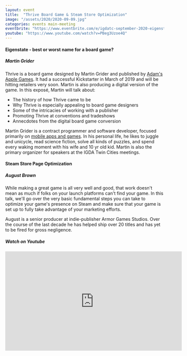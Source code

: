 ```yaml
---
layout: event
title:  "Thrive Board Game & Steam Store Optimization"
image: "/assets/2020/2020-09-09.jpg"
categories: events main-meeting
eventbrite: "https://www.eventbrite.com/e/igdatc-september-2020-eigenstate-best-or-worst-name-for-a-board-game-tickets-120275542385#"
youtube: "https://www.youtube.com/watch?v=PBeg3Uzoe4Q"
---
```


#### Eigenstate - best or worst name for a board game?
##### Martin Grider

Thrive is a board game designed by Martin Grider and published by [Adam's Apple Games](https://adamsapplegames.com/). It had a successful Kickstarter in March of 2019 and will be hitting retailers very soon. Martin is also producing a digital version of the game. In this exposé, Martin will talk about:

  * The history of how Thrive came to be
  * Why Thrive is especially appealing to board game designers
  * Some of the intricacies of working with a publisher
  * Promoting Thrive at conventions and tradeshows
  * Annecdotes from the digital board game conversion

Martin Grider is a contract programmer and software developer, focused primarily on [mobile apps and games](http://abstractpuzzle.com/). In his personal life, he likes to juggle and unicycle, read science fiction, solve all kinds of puzzles, and spend every waking moment with his wife and 10 yr old kid. Martin is also the primary organizer for speakers at the IGDA Twin Cities meetings.


#### Steam Store Page Optimization
##### August Brown

While making a great game is all very well and good, that work doesn't mean as much if folks on your launch platforms can't find your game. In this talk, we'll go over the very basic fundamental steps you can take to optimize your game's presence on Steam and make sure that your game is set up to fully take advantage of your marketing efforts.

August is a senior producer at indie-publisher Armor Games Studios. Over the course of the last decade he has helped ship over 20 titles and has yet to be fired for gross negligence.


##### Watch on Youtube

<iframe width="560" height="315" src="https://www.youtube.com/embed/PBeg3Uzoe4Q" frameborder="0" allow="accelerometer; autoplay; clipboard-write; encrypted-media; gyroscope; picture-in-picture" allowfullscreen></iframe>

